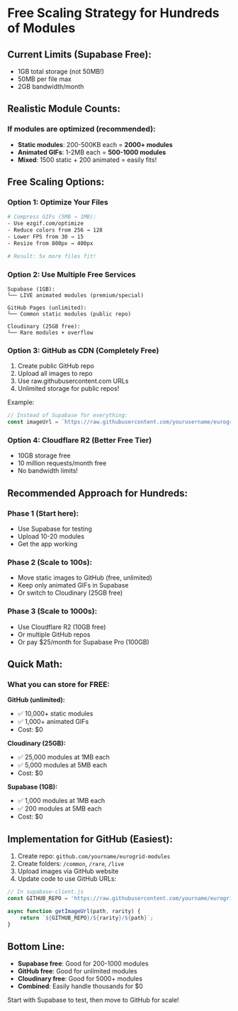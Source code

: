 # Free Scaling Strategy for Hundreds of Modules

## Current Limits (Supabase Free):
- 1GB total storage (not 50MB!)
- 50MB per file max
- 2GB bandwidth/month

## Realistic Module Counts:

### If modules are optimized (recommended):
- **Static modules**: 200-500KB each = **2000+ modules**
- **Animated GIFs**: 1-2MB each = **500-1000 modules**
- **Mixed**: 1500 static + 200 animated = easily fits!

## Free Scaling Options:

### Option 1: Optimize Your Files
```bash
# Compress GIFs (5MB → 1MB):
- Use ezgif.com/optimize
- Reduce colors from 256 → 128
- Lower FPS from 30 → 15
- Resize from 800px → 400px

# Result: 5x more files fit!
```

### Option 2: Use Multiple Free Services
```
Supabase (1GB):
└── LIVE animated modules (premium/special)

GitHub Pages (unlimited):
└── Common static modules (public repo)

Cloudinary (25GB free):
└── Rare modules + overflow
```

### Option 3: GitHub as CDN (Completely Free)
1. Create public GitHub repo
2. Upload all images to repo
3. Use raw.githubusercontent.com URLs
4. Unlimited storage for public repos!

Example:
```javascript
// Instead of Supabase for everything:
const imageUrl = `https://raw.githubusercontent.com/yourusername/eurogrid-modules/main/live/${filename}`;
```

### Option 4: Cloudflare R2 (Better Free Tier)
- 10GB storage free
- 10 million requests/month free
- No bandwidth limits!

## Recommended Approach for Hundreds:

### Phase 1 (Start here):
- Use Supabase for testing
- Upload 10-20 modules
- Get the app working

### Phase 2 (Scale to 100s):
- Move static images to GitHub (free, unlimited)
- Keep only animated GIFs in Supabase
- Or switch to Cloudinary (25GB free)

### Phase 3 (Scale to 1000s):
- Use Cloudflare R2 (10GB free)
- Or multiple GitHub repos
- Or pay $25/month for Supabase Pro (100GB)

## Quick Math:

### What you can store for FREE:

**GitHub (unlimited):**
- ✅ 10,000+ static modules
- ✅ 1,000+ animated GIFs
- Cost: $0

**Cloudinary (25GB):**
- ✅ 25,000 modules at 1MB each
- ✅ 5,000 modules at 5MB each
- Cost: $0

**Supabase (1GB):**
- ✅ 1,000 modules at 1MB each
- ✅ 200 modules at 5MB each
- Cost: $0

## Implementation for GitHub (Easiest):

1. Create repo: `github.com/yourname/eurogrid-modules`
2. Create folders: `/common`, `/rare`, `/live`
3. Upload images via GitHub website
4. Update code to use GitHub URLs:

```javascript
// In supabase-client.js
const GITHUB_REPO = 'https://raw.githubusercontent.com/yourname/eurogrid-modules/main';

async function getImageUrl(path, rarity) {
    return `${GITHUB_REPO}/${rarity}/${path}`;
}
```

## Bottom Line:

- **Supabase free**: Good for 200-1000 modules
- **GitHub free**: Good for unlimited modules
- **Cloudinary free**: Good for 5000+ modules
- **Combined**: Easily handle thousands for $0

Start with Supabase to test, then move to GitHub for scale!